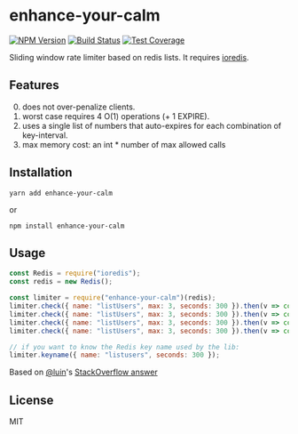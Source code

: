 # enhance-your-calm

[![NPM Version](https://img.shields.io/npm/v/enhance-your-calm.svg)](https://www.npmjs.com/package/enhance-your-calm)
[![Build Status](https://travis-ci.org/deviousdodo/enhance-your-calm.svg?branch=master)](https://travis-ci.org/deviousdodo/enhance-your-calm)
[![Test Coverage](https://img.shields.io/codecov/c/github/deviousdodo/enhance-your-calm/master.svg)](https://codecov.io/github/deviousdodo/enhance-your-calm/)

Sliding window rate limiter based on redis lists. It requires [ioredis](https://github.com/luin/ioredis).

## Features

0. does not over-penalize clients.
0. worst case requires 4 O(1) operations (+ 1 EXPIRE).
0. uses a single list of numbers that auto-expires for each combination of key-interval.
0. max memory cost: an int * number of max allowed calls

## Installation

```shell
yarn add enhance-your-calm
```
or
```shell
npm install enhance-your-calm
```

## Usage

```js
const Redis = require("ioredis");
const redis = new Redis();

const limiter = require("enhance-your-calm")(redis);
limiter.check({ name: "listUsers", max: 3, seconds: 300 }).then(v => console.log(v)); // logs true
limiter.check({ name: "listUsers", max: 3, seconds: 300 }).then(v => console.log(v)); // logs true
limiter.check({ name: "listUsers", max: 3, seconds: 300 }).then(v => console.log(v)); // logs true
limiter.check({ name: "listUsers", max: 3, seconds: 300 }).then(v => console.log(v)); // logs false

// if you want to know the Redis key name used by the lib:
limiter.keyname({ name: "listusers", seconds: 300 });
```

Based on [@luin](https://github.com/luin)'s [StackOverflow answer](https://stackoverflow.com/questions/13175050/how-to-implement-rate-limiting-using-redis)

## License

MIT
